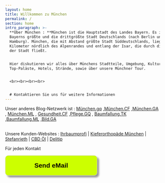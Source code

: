 ```yaml
---
layout: home
title: Willkommen zu München
permalink: /
section: home
intro_paragraph: >-
  **Über München : **München ist die Hauptstadt des Landes Bayern. Es ist
  Bayerns größte und die drittgrößte Stadt Deutschlands (nach Berlin und
  Hamburg). München, die mit Abstand größte Stadt Süddeutschlands, liegt etwa 50
  Kilometer nördlich des Alpenrandes und entlang der Isar, die durch die Mitte
  der Stadt fließt.


  Hier diskutieren wir alles über Münchens Stadtteile, Umgebung, Kultur,
  Top-Paläste, Hotels, Strände, sowie über unsere Münchner Tour.


  <br><br><br><br>


  # Kontaktieren Sie uns für weitere Informationen
---
```

<p>Unser anderes Blog-Netzwerk ist : <a href="https://munchen.gq/">München.gq</a> ,<a href="https://munchen.cf">München.CF</a> ,<a href="https://munchen.ga">München.GA</a> ,
<a href="https://munchen.ml">München.ML</a> , <a href="https://gesundheit.cf">Gesundheit.CF</a> ,<a href="https://pflege.gq">Pflege.GQ</a> ,
<a href="https://baumfallung.tk">Baumfallung.TK</a> ,<a href="https://baumfallung.ml">Baumfallung.ML</a> ,<a href="https://bild.ga">Bild.GA</a>
 </p>

<br>
Unsere Kunden-Websites :  <a href="https://ihrbaumprofi.de">Ihrbaumprofi</a> | <a href="https://kieferorthopaede-fuenfhoefe.de">Kieferorthopäde München</a> | <a href="https://www.stefanrieth.com">Stefanrieth</a> |
<a href="https://mittelzumleben.bz/nahrungsergaenzungsmittel/911/cbd-oel-5-vegan-10ml">CBD Öl</a> | <a href="https://delitip.com">Delitip</a>

Für jeden Kontakt <form>
 <input style="width: 300px; padding: 20px; box-shaddow: 6px 6px 5px; #999999; -webkit-box-shadow: 6px 6px 5px #999999; -moz-box-shadow: 6px 6px 5px #999999; font-weight: bold; background: #CCFF00; color: #000000; cursor: pointer; border-radius: 10px; border: 1px solid #D9D9D9; font-size: 150%;" type="button" value="Send eMail" onclick="window.location.href='mailto:paradiesworld@gmail.com'"/>

</form>
